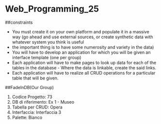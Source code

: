 # Web_Programming_25

##constraints
- You must create it on your own platform and populate it in a massive way (go ahead and use external sources, or create synthetic data with whatever system you think is useful
- the important thing is to have some numerosity and variety in the data)
- You will have to develop an application for which you will be given an interface template (one per group)
- Each application will have to make pages to look up data for each of the tables in the database - Where the data is linkable, create the said links. 
- Each application will have to realize all CRUD 
operations for a particular table that will be given.

##FadeInDB(Our Group)
1. Codice Progetto: 73
2. DB di riferimento: Ex 1 - Museo
3. Tabella per CRUD: Opera
4. Interfaccia: Interfaccia 3
5. Palette: Bianco
